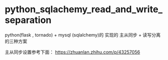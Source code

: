 # python_sqlachemy_read_and_write_separation
python(flask , tornado) + mysql (sqlalchemy)的
实现的
主从同步 + 读写分离 的三种方案

主从同步设置参考下面：
https://zhuanlan.zhihu.com/p/43257056
